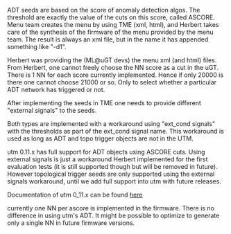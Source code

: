ADT seeds are based  on the score of anomaly detection algos. The threshold are exactly the value of the cuts on this score, called ASCORE.
Menu team creates the menu by using TME (xml, html), and Herbert takes care of the synthesis of the firmware of the menu provided by the menu team. The result is always an xml file, but in the name it has appended something like "-d1".

Herbert was providing the (ML@uGT devs) the menu xml (and html) files.
From Herbert, one cannot freely choose the NN score as a cut in the uGT. There is 1 NN for each score currently implemented.
Hence if only 20000 is there one cannot choose 21000 or so. 
Only to select whether a particular ADT network has triggered or not.


After implementing the seeds in TME one needs to provide different "external signals" to the seeds.

Both types are implemented with a workaround using "ext_cond signals" with the thresholds as part of the ext_cond signal name. This workaround is used as long as ADT and topo trigger objects are not in the UTM.



utm 0.11.x has full support for ADT objects using ASCORE cuts. Using external signals is just a workaround Herbert implemented for the first evaluation tests (it is still supported though but will be removed in future). However topological trigger seeds are only supported using the external signals workaround, until we add full support into utm with future releases. 

Documentation of utm 0_11.x can be found [here](https://globaltrigger.web.cern.ch/globaltrigger/release/utm/latest_doc/html/releaseNotes/v0_11_0.html)


currently one NN per ascore is implemented in the firmware. There is no difference in using utm's ADT.
It might be possible to optimize to generate only a single NN in future firmware versions.
